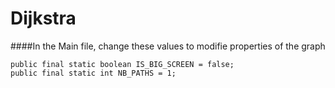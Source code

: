 # Dijkstra

####In the Main file, change these values to modifie properties of the graph

`public final static boolean IS_BIG_SCREEN = false;`  
`public final static int NB_PATHS = 1;` 

